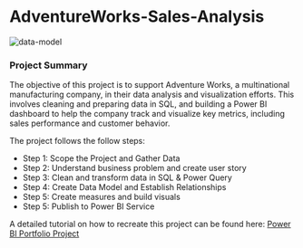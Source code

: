 # AdventureWorks-Sales-Analysis
![data-model](https://github.com/ObinnaIheanachor/AdventureWorks-Sales-Analysis/blob/main/Images/19d19866-78a7-4be0-9c98-3cc0b51f6509.gif)

### Project Summary
The objective of this project is to support Adventure Works, a multinational manufacturing company, in their data analysis and visualization efforts.
This involves cleaning and preparing data in SQL, and building a Power BI dashboard to help the company track and visualize key metrics, including sales performance and customer behavior.

The project follows the follow steps:


* Step 1: Scope the Project and Gather Data
* Step 2: Understand business problem and create user story
* Step 3: Clean and transform data in SQL & Power Query
* Step 4: Create Data Model and Establish Relationships
* Step 5: Create measures and build visuals
* Step 5: Publish to Power BI Service

A detailed tutorial on how to recreate this project can be found here: [Power BI Portfolio Project](https://youtu.be/pNt055QYaBY)
